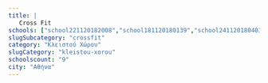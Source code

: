 ```yaml
---
title: |
   Cross Fit
schools: ["school221120182008","school181120180139","school241120180403","school231120181353","school181120180612","school241120180641","school241120180153","school221120180222",""]
slugSubcategory: "crossfit"
category: "Κλειστού Χώρου"
slugCategory: "kleistou-xorou"
schoolscount: "9"
city: "Αθήνα"
---
```


